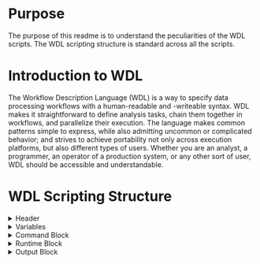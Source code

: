 # Purpose

The purpose of this readme is to understand the peculiarities of the WDL scripts. The WDL scripting structure is standard across all the scripts.

# Introduction to WDL

The Workflow Description Language (WDL) is a way to specify data processing workflows with a human-readable and -writeable syntax. WDL makes it straightforward to define analysis tasks, chain them together in workflows, and parallelize their execution. The language makes common patterns simple to express, while also admitting uncommon or complicated behavior; and strives to achieve portability not only across execution platforms, but also different types of users. Whether you are an analyst, a programmer, an operator of a production system, or any other sort of user, WDL should be accessible and understandable.

# WDL Scripting Structure

<details>
<summary>
Header
</summary>
      
```bash scripting
###########################################################################################
##              This WDL script performs alignment using BWA Mem                         ##
###########################################################################################
```

The header clearly states what action the WDL task is supposed to perform
</details>

<details>
<summary>
Variables
</summary>

```bash scripting
   File InputRead1                 # Input Read File           
   String InputRead2               # Input Read File           
   String SampleName               # Name of the Sample
      ...
   Boolean PairedEnd               # Variable to check if single ended or not
```
File InputRead1 and String InputRead2 are mentioned because they sometimes have paired ended fastqs and single ended fastqs. However, we default to single ended fastq’s. That is why the left reads are always present and Cromwell checks every variable that is a file and it will check whether that file exists or not. InputRead2 is stored as a string because we don’t want Cromwell to check it at all, in case there is no InputRead2. 
The data can be processed in three different ways, controlled by the PairedEnd variable and format of the InputRead2 variable; there are three cases:
(1) Process paired ended data as paired ended: PairedEnd=true, InputRead1 variable contains left reads, InputRead2 variable contains right reads; assume they are in correct order of lanes and files that belong to the same pair are at the same position in each list.
(2) Process paired ended data as single ended: PairedEnd=false, InputRead1 variable contains left and right reads, InputRead2 variable is empty
(3) Process single ended data as single ended: PairedEnd=false, InputRead1 variable contains left reads, InputRead2 variable is empty

```
   String Sentieon                 # Path to Sentieon
   String SentieonThreads          # Specifies the number of thread required per run

   File BashPreamble               # Bash script that helps control zombie processes
   File BashSharedFunctions        # Bash script that contains shared helpful functions
   File AlignmentScript            # Bash script which is called inside the WDL script
   File AlignEnvProfile            # File containing the environmental profile variables
   String ChunkSizeInBases         # The -K option for BWA MEM
   String BWAExtraOptionsString    # String of extra options for BWA. This can be an empty string.

   String AlignSoftMemLimit        # Soft memory limit - nice shutdown
   String AlignHardMemLimit        # Hard memory limit - kill immediately

   String DebugMode                # Flag to enable Debug Mode
 ```
</details>      

<details>
<summary>
Command Block
</summary>
      
```bash scripting
command <<<
      source ${BashPreamble}
      /bin/bash ${AlignmentScript} -P 
      ${PairedEnd} -l ${InputRead1} -r
      ${InputRead2} -s ${SampleName} -p 
      ${Platform} -L ${Library} -f 
      ${PlatformUnit} -c ${CenterName} -G 
      ${Ref} -o "'${BWAExtraOptionsString}'" -K
      ${ChunkSizeInBases} -S ${Sentieon} -t 
      ${SentieonThreads} -e ${AlignEnvProfile} 
      -F ${BashSharedFunctions} ${DebugMode}
   >>>
```

1. Bash is linked to WDL through the command block
2. The command block lists the input options with its corresponding variables and calls the shell script.
3. WDL reads the values from the json files and passes those values through the variable names defined at the top of the script into the 
shell script.
</details>

<details>
<summary>
Runtime Block      
</summary>
      
``` bash scripting
runtime {
      cpu: "${SentieonThreads}"
      s_vmem: "${AlignSoftMemLimit}"
      h_vmem: "${AlignHardMemLimit}"
   }
```

1. We need to define the soft memory limit and the hard memory limit for every task because we have one task to one bash script and one individual bash script to one individual automatic bio informatics analysis.
2. The reason why we choose to have one bioinformatics analysis per shell script and one shell script per WDL task is to avoid the complication to use different number of threads for different lines of bash scripts. 
</details>

<details>
<summary>
Output Block
</summary>
      
``` bash scripting
output {
      File OutputBams = "${SampleName}.bam"
      File OutputBais = "${SampleName}.bam.bai"
   }

} 
```
We need to have the output block because the output of one task serves as the input to other
</details>
